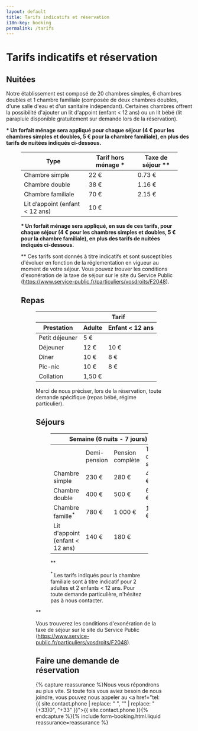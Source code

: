 ```yaml
---
layout: default
title: Tarifs indicatifs et réservation
i18n-key: booking
permalink: /tarifs
---
```

# Tarifs indicatifs et réservation

## Nuitées

Notre établissement est composé de 20 chambres simples, 6 chambres doubles et 1 chambre familiale (composée de deux chambres doubles, d'une salle d'eau et d'un sanitaire indépendant). Certaines chambres offrent la possibilité d'ajouter un lit d'appoint (enfant < 12 ans) ou un lit bébé (lit parapluie disponible gratuitement sur demande lors de la réservation). 

**\* Un forfait ménage sera appliqué pour chaque séjour (4 € pour les chambres simples et doubles, 5 € pour la chambre familiale), en plus des tarifs de nuitées indiqués ci-dessous.**

<figure>
    <table>
    <thead>
        <tr>
        <th>Type</th>
        <th class="price">Tarif hors ménage *</th>
        <th>Taxe de séjour **</th>
        </tr>
    </thead>
    <tbody>
        <tr>
        <td>Chambre simple</td>
        <td class="price">22 €</td>
        <td>0.73 €</td>
        </tr>
        <tr>
        <td>Chambre double</td>
        <td class="price">38 €</td>
        <td>1.16 €</td>
        </tr>
        <tr>
        <td>Chambre familiale</td>
        <td class="price">70 €</td>
        <td>2.15 €</td>
        </tr>
        <tr>
        <td>Lit d’appoint (enfant &lt; 12 ans)</td>
        <td class="price">10 €</td>
        </tr>
    </tbody>
    </table>

**\* Un forfait ménage sera appliqué, en sus de ces tarifs, pour chaque séjour (4 € pour les chambres simples et doubles, 5 € pour la chambre familiale), en plus des tarifs de nuitées indiqués ci-dessous.**

** Ces tarifs sont donnés à titre indicatifs et sont susceptibles d'évoluer en fonction de la réglementation en vigueur au moment de votre séjour. Vous pouvez trouver les conditions d'exonération de la taxe de séjour sur le site du Service Public (https://www.service-public.fr/particuliers/vosdroits/F2048).

## Repas

<figure>
    <table>
    <thead>
        <tr>
        <th></th>
        <th colspan="2">Tarif</th>
        </tr>
        <tr>
        <th>Prestation</th>
        <th>Adulte</th>
        <th>Enfant < 12 ans</th>
        </tr>
    </thead>
    <tbody>
        <tr>
        <td>Petit déjeuner</td>
        <td colspan="2" class="price">5 €</td>
        </tr>
        <tr>
        <td>Déjeuner</td>
        <td class="price">12 €</td>
        <td class="price">10 €</td>
        </tr>
        <tr>
        <td>Dîner</td>
        <td class="price">10 €</td>
        <td class="price">8 €</td>
        </tr>
        <tr>
        <td>Pic-nic</td>
        <td class="price">10 €</td>
        <td class="price">8 €</td>
        </tr>
        <tr>
        <td>Collation</td>
        <td colspan="2" class="price">1,50 €</td>
        </tr>
    </tbody>
    </table>
    

Merci de nous préciser, lors de la réservation, toute demande spécifique (repas bébé, régime particulier). 

## Séjours

<figure>
    <table>
        <thead>
            <tr>
                <th colspan="5">Semaine (6 nuits - 7 jours)</th>
            </tr>
        </thead>
        <tbody>
            <tr>
                <td></td>
                <td>Demi-pension</td>
                <td>Pension complète</td>
                <td>Taxe de séjour</td>
            </tr>
            <tr>
                <td>Chambre simple</td>
                <td class="price">230 €</td>
                <td class="price">280 €</td>
                <td class="price">4.38 €</td>
            </tr>
            <tr>
                <td>Chambre double</td>
                <td class="price">400 €</td>
                <td class="price">500 €</td>
                <td class="price">6.96 €</td>
            </tr>
            <tr>
                <td>Chambre famille<sup>*</sup></td>
                <td class="price">780 €</td>
                <td class="price">1 000 €</td>
                <td class="price">12.90 €</td>
            </tr>
            <tr>
                <td>Lit d'appoint (enfant < 12 ans)</td>
                <td class="price">140 €</td>
                <td class="price">180 €</td>
            </tr>
        </tbody>
    </table>
   

 **<figcaption><sup>*</sup> Les tarifs indiqués pour la chambre familiale sont à titre indicatif pour 2 adultes et 2 enfants < 12 ans. Pour toute demande particulière, n'hésitez pas à nous contacter.</figcaption>
</figure>**

Vous trouverez les conditions d'exonération de la taxe de séjour sur le site du Service Public (https://www.service-public.fr/particuliers/vosdroits/F2048).

## Faire une demande de réservation

{% capture reassurance %}Nous vous répondrons au plus vite. Si toute fois vous aviez besoin de nous joindre, vous pouvez nous appeler au <a href="tel:{{ site.contact.phone | replace: " ", "" | replace: "(+33)0", "+33" }}">{{ site.contact.phone }}</a>{% endcapture %}{% include form-booking.html.liquid reassurance=reassurance %}